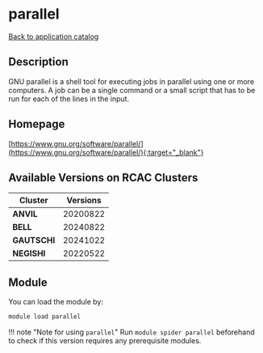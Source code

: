 # parallel

[Back to application catalog](../app_catalog.md)

## Description

GNU parallel is a shell tool for executing jobs in parallel using one or more computers. A job can be a single command or a small script that has to be run for each of the lines in the input.

## Homepage

[https://www.gnu.org/software/parallel/](https://www.gnu.org/software/parallel/){:target="_blank"}

## Available Versions on RCAC Clusters

|Cluster|Versions|
|---|---|
**ANVIL**|20200822
**BELL**|20240822
**GAUTSCHI**|20241022
**NEGISHI**|20220522

## Module

You can load the module by:

```bash
module load parallel
```

!!! note "Note for using `parallel`"
    Run `module spider parallel` beforehand to check if this version requires any prerequisite modules.
